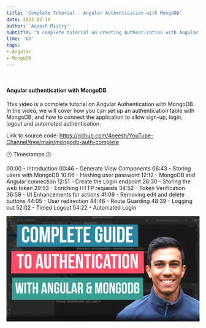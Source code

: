 ```yaml
---
title: 'Complete Tutorial - Angular Authentication with MongoDB'
date: 2023-02-10
author: 'Aneesh Mistry'
subtitle: 'A complete tutorial on creating Authentication with Angular and MongoDB'
time: '63'
tags:
- Angular
- MongoDB
---
```


<br>
<h4>Angular authentication with MongoDB</h4>
<p>
This video is a complete tutorial on Angular Authentication with MongoDB. 
In the video, we will cover how you can set up an authentication table with MongoDB, and how to connect
the application to allow sign-up, login, logout and automated authentication. 

Link to source code: https://github.com/4neesh/YouTube-Channel/tree/main/mongodb-auth-complete

🕒 Timestamps 🕒

00:00 - Introduction
00:46 - Generate View Components
06:43 - Storing users with MongoDB
10:06 - Hashing user password
12:12 - MongoDB and Angular connection
12:51 - Create the Login endpoint
28:30 - Storing the web token
29:53 - Enriching HTTP requests
34:52 - Token Verification
36:58 - UI Enhancements for actions
41:09 - Removing edit and delete buttons
44:05 - User redirection
44:46 - Route Guarding
48:39 - Logging out
52:02 - Timed Logout 
54:22 - Automated Login 

[![YouTube video link](../images/119_auth6.jpg)](https://youtu.be/ZonIKpZeGCw)
</p>
